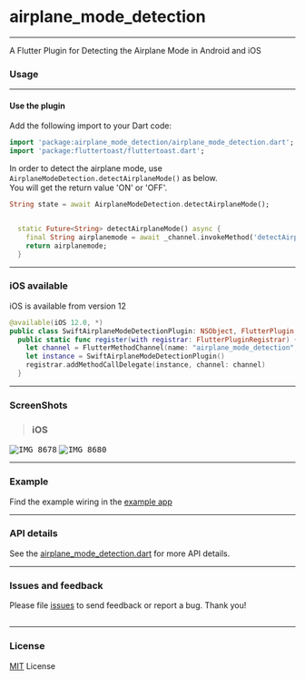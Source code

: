 # airplane_mode_detection

------

A Flutter Plugin for Detecting the Airplane Mode in Android and iOS

### Usage 

------

#### Use the plugin

Add the following import to your Dart code:

```dart
import 'package:airplane_mode_detection/airplane_mode_detection.dart';
import 'package:fluttertoast/fluttertoast.dart';
```

In order to detect the airplane mode, use ```AirplaneModeDetection.detectAirplaneMode()``` as below.  
You will get the return value 'ON' or 'OFF'.

```dart
String state = await AirplaneModeDetection.detectAirplaneMode();
```
```dart

  static Future<String> detectAirplaneMode() async {
    final String airplanemode = await _channel.invokeMethod('detectAirplaneMode');
    return airplanemode;
  }
```

------

### iOS available

iOS is available from version 12

```swift
@available(iOS 12.0, *)
public class SwiftAirplaneModeDetectionPlugin: NSObject, FlutterPlugin {
  public static func register(with registrar: FlutterPluginRegistrar) {
    let channel = FlutterMethodChannel(name: "airplane_mode_detection", binaryMessenger: registrar.messenger())
    let instance = SwiftAirplaneModeDetectionPlugin()
    registrar.addMethodCallDelegate(instance, channel: channel)
  }
```

------

### ScreenShots

> ### iOS
<kbd> ![IMG_8678](https://user-images.githubusercontent.com/46750574/66458000-9f560500-eaac-11e9-9d1c-8f10014493e6.PNG)</kbd>
<kbd>![IMG_8680](https://user-images.githubusercontent.com/46750574/66458001-9f560500-eaac-11e9-8891-61268a51bdc5.PNG)</kbd>

------

### Example

Find the example wiring in the [example app](https://github.com/flutter-moum/flutter_airplane_mode_detection_/blob/master/example/lib/main.dart)

------

### API details

See the [airplane_mode_detection.dart](https://github.com/flutter-moum/flutter_airplane_mode_detection/blob/master/lib/airplane_mode_detection.dart) for more API details.

------

### Issues and feedback

Please file [issues](https://github.com/flutter-moum/flutter_airplane_mode_detection_/issues) to send feedback or report a bug. Thank you!

##  

------

### License

[MIT](https://github.com/flutter-moum/flutter_airplane_mode_detection_/issues) License

